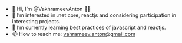- 👋 Hi, I’m @VakhrameevAnton 👨‍💻
- 👀 I’m interested in .net core, reactjs and considering participation in interesting projects.
- 🌱 I’m currently learning best practices of javascript and reactjs.
- 📫 How to reach me: vahrameev.anton@gmail.com

<!---
VakhrameevAnton/VakhrameevAnton is a ✨ special ✨ repository because its `README.md` (this file) appears on your GitHub profile.
You can click the Preview link to take a look at your changes.
--->
